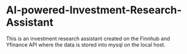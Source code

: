 # AI-powered-Investment-Research-Assistant
This is an investment research assistant created on the Finnhub and Yfinance API where the data is stored into mysql on the local host.
